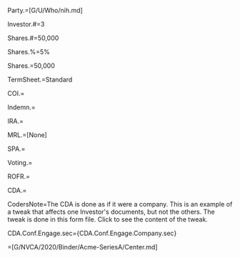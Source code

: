 Party.=[G/U/Who/nih.md]

Investor.#=3

Shares.#=50,000

Shares.%=5%

Shares.$=$50,000

TermSheet.=Standard

COI.=		

Indemn.=

IRA.=

MRL.=[None]

SPA.=

Voting.=

ROFR.=

CDA.=

CodersNote=The CDA is done as if it were a company. This is an example of a tweak that affects one Investor's documents, but not the others. The tweak is done in this form file.  Click to see the content of the tweak.

CDA.Conf.Engage.sec=<span class='select'>{CDA.Conf.Engage.Company.sec}</span>

=[G/NVCA/2020/Binder/Acme-SeriesA/Center.md]
